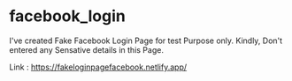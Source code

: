 # facebook_login
I've created Fake Facebook Login Page for test Purpose only. Kindly, Don't entered any Sensative details in this Page.

Link : https://fakeloginpagefacebook.netlify.app/
